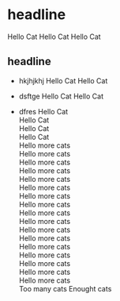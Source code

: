 # headline
Hello Cat
Hello Cat
Hello Cat
## headline  
- hkjhjkhj
Hello Cat
Hello Cat

- dsftge
Hello Cat
Hello Cat

-  dfres
Hello Cat  
Hello Cat  
Hello Cat  
Hello Cat  
Hello more cats  
Hello more cats  
Hello more cats  
Hello more cats  
Hello more cats  
Hello more cats  
Hello more cats  
Hello more cats  
Hello more cats  
Hello more cats  
Hello more cats  
Hello more cats  
Hello more cats  
Hello more cats  
Hello more cats  
Hello more cats  
Hello more cats  
Too many cats
Enought cats